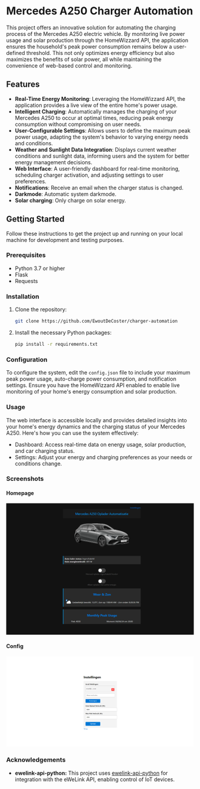 # Mercedes A250 Charger Automation

This project offers an innovative solution for automating the charging process of the Mercedes A250 electric vehicle. By monitoring live power usage and solar production through the HomeWizzard API, the application ensures the household's peak power consumption remains below a user-defined threshold. This not only optimizes energy efficiency but also maximizes the benefits of solar power, all while maintaining the convenience of web-based control and monitoring.

## Features

- **Real-Time Energy Monitoring**: Leveraging the HomeWizzard API, the application provides a live view of the entire home's power usage.
- **Intelligent Charging**: Automatically manages the charging of your Mercedes A250 to occur at optimal times, reducing peak energy consumption without compromising on user needs.
- **User-Configurable Settings**: Allows users to define the maximum peak power usage, adapting the system's behavior to varying energy needs and conditions.
- **Weather and Sunlight Data Integration**: Displays current weather conditions and sunlight data, informing users and the system for better energy management decisions.
- **Web Interface**: A user-friendly dashboard for real-time monitoring, scheduling charger activation, and adjusting settings to user preferences.
- **Notifications**: Receive an email when the charger status is changed.
- **Darkmode**: Automatic system darkmode.
- **Solar charging**: Only charge on solar energy.

## Getting Started

Follow these instructions to get the project up and running on your local machine for development and testing purposes.

### Prerequisites

- Python 3.7 or higher
- Flask
- Requests

### Installation

1. Clone the repository:
   ```sh
   git clone https://github.com/EwoutDeCoster/charger-automation
   ```
2. Install the necessary Python packages:
   ```sh
   pip install -r requirements.txt
   ```

### Configuration 
To configure the system, edit the `config.json` file to include your maximum peak power usage, auto-charge power consumption, and notification settings. Ensure you have the HomeWizzard API enabled to enable live monitoring of your home's energy consumption and solar production.

### Usage
The web interface is accessible locally and provides detailed insights into your home's energy dynamics and the charging status of your Mercedes A250. Here's how you can use the system effectively:

- Dashboard: Access real-time data on energy usage, solar production, and car charging status.
- Settings: Adjust your energy and charging preferences as your needs or conditions change.

### Screenshots
#### Homepage
![Charger statuspage](img/Screenshot.png "Charger statuspage")
#### Config
![Config page](img/Screenshot2.png "Config page")

### Acknowledgements
- **ewelink-api-python:** This project uses [ewelink-api-python](https://github.com/AceExpert/ewelink-api-python) for integration with the eWeLink API, enabling control of IoT devices.